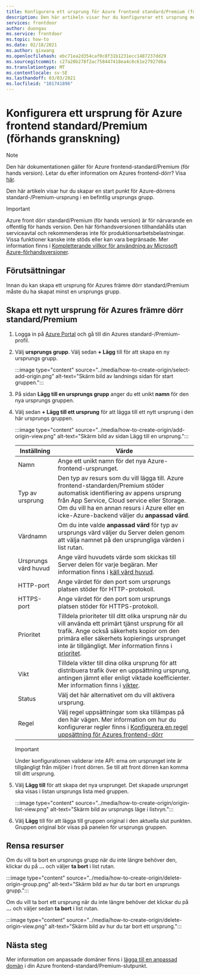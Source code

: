 ```yaml
---
title: Konfigurera ett ursprung för Azure frontend standard/Premium (förhands granskning)
description: Den här artikeln visar hur du konfigurerar ett ursprung med slut punkts hanteraren.
services: frontdoor
author: duongau
ms.service: frontdoor
ms.topic: how-to
ms.date: 02/18/2021
ms.author: qixwang
ms.openlocfilehash: ebc71ea2d354caf0c8f31b1231ecc1487237dd29
ms.sourcegitcommit: c27a20b278f2ac758447418ea4c8c61e27927d6a
ms.translationtype: MT
ms.contentlocale: sv-SE
ms.lasthandoff: 03/03/2021
ms.locfileid: "101741896"
---
```

# <a name="set-up-an-azure-front-door-standardpremium-preview-origin"></a>Konfigurera ett ursprung för Azure frontend standard/Premium (förhands granskning)

> [!Note]
> Den här dokumentationen gäller för Azure frontend-standard/Premium (för hands version). Letar du efter information om Azures frontend-dörr? Visa [här](../front-door-overview.md).

Den här artikeln visar hur du skapar en start punkt för Azure-dörrens standard-/Premium-ursprung i en befintlig ursprungs grupp. 

> [!IMPORTANT]
> Azure front dörr standard/Premium (för hands version) är för närvarande en offentlig för hands version.
> Den här förhandsversionen tillhandahålls utan serviceavtal och rekommenderas inte för produktionsarbetsbelastningar. Vissa funktioner kanske inte stöds eller kan vara begränsade.
> Mer information finns i [Kompletterande villkor för användning av Microsoft Azure-förhandsversioner](https://azure.microsoft.com/support/legal/preview-supplemental-terms/).

## <a name="prerequisites"></a>Förutsättningar

Innan du kan skapa ett ursprung för Azures främre dörr standard/Premium måste du ha skapat minst en ursprungs grupp.

## <a name="create-a-new-azure-front-door-standardpremium-origin"></a>Skapa ett nytt ursprung för Azures främre dörr standard/Premium

1. Logga in på [Azure Portal](https://portal.azure.com) och gå till din Azures standard-/Premium-profil.

1. Välj **ursprungs grupp**. Välj sedan **+ Lägg** till för att skapa en ny ursprungs grupp.
   
    :::image type="content" source="../media/how-to-create-origin/select-add-origin.png" alt-text="Skärm bild av landnings sidan för start gruppen.":::

1. På sidan **Lägg till en ursprungs grupp** anger du ett unikt **namn** för den nya ursprungs gruppen.

1. Välj sedan **+ Lägg till ett ursprung** för att lägga till ett nytt ursprung i den här ursprungs gruppen. 

    :::image type="content" source="../media/how-to-create-origin/add-origin-view.png" alt-text="Skärm bild av sidan Lägg till en ursprung.":::
  
    | Inställning | Värde |
    | --- | --- |
    | Namn | Ange ett unikt namn för det nya Azure-frontend-ursprunget. |   
    | Typ av ursprung | Den typ av resurs som du vill lägga till. Azure frontend-standarden/Premium stöder automatisk identifiering av appens ursprung från App Service, Cloud service eller Storage. Om du vill ha en annan resurs i Azure eller en icke-Azure-backend väljer du **anpassad värd**. |
    | Värdnamn  | Om du inte valde **anpassad värd** för typ av ursprungs värd väljer du Server delen genom att välja namnet på den ursprungliga värden i list rutan. |
    | Ursprungs värd huvud | Ange värd huvudets värde som skickas till Server delen för varje begäran. Mer information finns i [käll värd huvud](concept-origin.md#hostheader). |
    | HTTP-port | Ange värdet för den port som ursprungs platsen stöder för HTTP-protokoll. |
    | HTTPS-port | Ange värdet för den port som ursprungs platsen stöder för HTTPS-protokoll. |
    | Prioritet | Tilldela prioriteter till ditt olika ursprung när du vill använda ett primärt tjänst ursprung för all trafik. Ange också säkerhets kopior om den primära eller säkerhets kopierings ursprunget inte är tillgängligt. Mer information finns i [prioritet](concept-origin.md#priority). |
    | Vikt | Tilldela vikter till dina olika ursprung för att distribuera trafik över en uppsättning ursprung, antingen jämnt eller enligt viktade koefficienter. Mer information finns i [vikter](concept-origin.md#weighted). |
    | Status | Välj det här alternativet om du vill aktivera ursprung. |
    | Regel | Välj regel uppsättningar som ska tillämpas på den här vägen. Mer information om hur du konfigurerar regler finns i [Konfigurera en regel uppsättning för Azures frontend-dörr](how-to-configure-rule-set.md) | 

    > [!IMPORTANT]
    > Under konfigurationen validerar inte API: erna om ursprunget inte är tillgängligt från miljöer i front dörren. Se till att front dörren kan komma till ditt ursprung.

1. Välj **Lägg till** för att skapa det nya ursprunget. Det skapade ursprunget ska visas i listan ursprungs lista med gruppen.
  
    :::image type="content" source="../media/how-to-create-origin/origin-list-view.png" alt-text="Skärm bild av ursprungs läge i listvyn.":::

1. Välj **Lägg** till för att lägga till gruppen original i den aktuella slut punkten. Gruppen original bör visas på panelen för ursprungs gruppen.

## <a name="clean-up-resources"></a>Rensa resurser
Om du vill ta bort en ursprungs grupp när du inte längre behöver den, klickar du på **...** och väljer **ta bort** i list rutan.

:::image type="content" source="../media/how-to-create-origin/delete-origin-group.png" alt-text="Skärm bild av hur du tar bort en ursprungs grupp.":::

Om du vill ta bort ett ursprung när du inte längre behöver det klickar du på **...** och väljer sedan **ta bort** i list rutan. 

:::image type="content" source="../media/how-to-create-origin/delete-origin-view.png" alt-text="Skärm bild av hur du tar bort ett ursprung.":::

## <a name="next-steps"></a>Nästa steg

Mer information om anpassade domäner finns i [lägga till en anpassad domän](how-to-add-custom-domain.md) i din Azure frontend-standard/Premium-slutpunkt.

